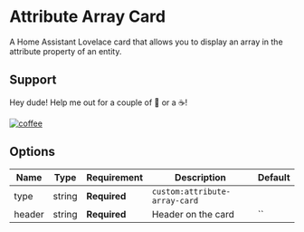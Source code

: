 # Attribute Array Card

A Home Assistant Lovelace card that allows you to display an array in the attribute property of an entity.

## Support

Hey dude! Help me out for a couple of :beers: or a :coffee:!

[![coffee](https://www.buymeacoffee.com/assets/img/custom_images/black_img.png)](https://www.buymeacoffee.com/harpesichord)

## Options

| Name   | Type   | Requirement  | Description                   | Default |
| ------ | ------ | ------------ | ----------------------------- | ------- |
| type   | string | **Required** | `custom:attribute-array-card` |
| header | string | **Required** | Header on the card            | ``      |
